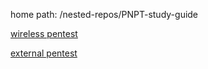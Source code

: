 home path: /nested-repos/PNPT-study-guide

[wireless pentest](/nested-repos/PNPT-study-guide/practical-ethical-hacking/intro.md/#wireless-pentest)

[external pentest](/nested-repos/PNPT-study-guide/practical-ethical-hacking/intro.md#external-network-pentest)
